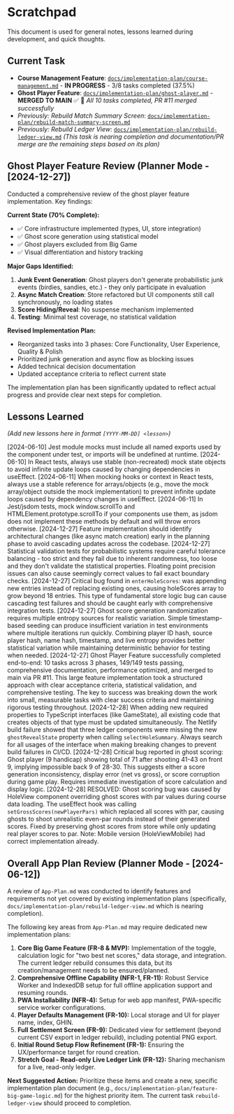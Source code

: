 # Scratchpad

This document is used for general notes, lessons learned during development, and quick thoughts.

## Current Task

* **Course Management Feature**: [`docs/implementation-plan/course-management.md`](implementation-plan/course-management.md) - **IN PROGRESS** - 3/8 tasks completed (37.5%)
* **Ghost Player Feature**: [`docs/implementation-plan/ghost-player.md`](implementation-plan/ghost-player.md) - **MERGED TO MAIN** ✅ 🎉 *All 10 tasks completed, PR #11 merged successfully*
* *Previously: Rebuild Match Summary Screen*: [`docs/implementation-plan/rebuild-match-summary-screen.md`](implementation-plan/rebuild-match-summary-screen.md)
* *Previously: Rebuild Ledger View*: [`docs/implementation-plan/rebuild-ledger-view.md`](implementation-plan/rebuild-ledger-view.md) *(This task is nearing completion and documentation/PR merge are the remaining steps based on its plan)*

## Ghost Player Feature Review (Planner Mode - [2024-12-27])

Conducted a comprehensive review of the ghost player feature implementation. Key findings:

**Current State (70% Complete):**
- ✅ Core infrastructure implemented (types, UI, store integration)
- ✅ Ghost score generation using statistical model
- ✅ Ghost players excluded from Big Game
- ✅ Visual differentiation and history tracking

**Major Gaps Identified:**
1. **Junk Event Generation**: Ghost players don't generate probabilistic junk events (birdies, sandies, etc.) - they only participate in evaluation
2. **Async Match Creation**: Store refactored but UI components still call synchronously, no loading states
3. **Score Hiding/Reveal**: No suspense mechanism implemented
4. **Testing**: Minimal test coverage, no statistical validation

**Revised Implementation Plan:**
- Reorganized tasks into 3 phases: Core Functionality, User Experience, Quality & Polish
- Prioritized junk generation and async flow as blocking issues
- Added technical decision documentation
- Updated acceptance criteria to reflect current state

The implementation plan has been significantly updated to reflect actual progress and provide clear next steps for completion.

## Lessons Learned

*(Add new lessons here in format `[YYYY-MM-DD] <lesson>`)*

[2024-06-10] Jest module mocks must include all named exports used by the component under test, or imports will be undefined at runtime.
[2024-06-10] In React tests, always use stable (non-recreated) mock state objects to avoid infinite update loops caused by changing dependencies in useEffect.
[2024-06-11] When mocking hooks or context in React tests, always use a stable reference for arrays/objects (e.g., move the mock array/object outside the mock implementation) to prevent infinite update loops caused by dependency changes in useEffect.
[2024-06-11] In Jest/jsdom tests, mock window.scrollTo and HTMLElement.prototype.scrollTo if your components use them, as jsdom does not implement these methods by default and will throw errors otherwise. 
[2024-12-27] Feature implementation should identify architectural changes (like async match creation) early in the planning phase to avoid cascading updates across the codebase.
[2024-12-27] Statistical validation tests for probabilistic systems require careful tolerance balancing - too strict and they fail due to inherent randomness, too loose and they don't validate the statistical properties. Floating point precision issues can also cause seemingly correct values to fail exact boundary checks.
[2024-12-27] Critical bug found in `enterHoleScores`: was appending new entries instead of replacing existing ones, causing holeScores array to grow beyond 18 entries. This type of fundamental store logic bug can cause cascading test failures and should be caught early with comprehensive integration tests.
[2024-12-27] Ghost score generation randomization requires multiple entropy sources for realistic variation. Simple timestamp-based seeding can produce insufficient variation in test environments where multiple iterations run quickly. Combining player ID hash, source player hash, name hash, timestamp, and live entropy provides better statistical variation while maintaining deterministic behavior for testing when needed.
[2024-12-27] Ghost Player Feature successfully completed end-to-end: 10 tasks across 3 phases, 149/149 tests passing, comprehensive documentation, performance optimized, and merged to main via PR #11. This large feature implementation took a structured approach with clear acceptance criteria, statistical validation, and comprehensive testing. The key to success was breaking down the work into small, measurable tasks with clear success criteria and maintaining rigorous testing throughout.
[2024-12-28] When adding new required properties to TypeScript interfaces (like GameState), all existing code that creates objects of that type must be updated simultaneously. The Netlify build failure showed that three ledger components were missing the new `ghostRevealState` property when calling `selectHoleSummary`. Always search for all usages of the interface when making breaking changes to prevent build failures in CI/CD.
[2024-12-28] Critical bug reported in ghost scoring: Ghost player (9 handicap) showing total of 71 after shooting 41-43 on front 9, implying impossible back 9 of 28-30. This suggests either a score generation inconsistency, display error (net vs gross), or score corruption during game play. Requires immediate investigation of score calculation and display logic.
[2024-12-28] RESOLVED: Ghost scoring bug was caused by HoleView component overriding ghost scores with par values during course data loading. The useEffect hook was calling `setGrossScores(newPlayerPars)` which replaced all scores with par, causing ghosts to shoot unrealistic even-par rounds instead of their generated scores. Fixed by preserving ghost scores from store while only updating real player scores to par. Note: Mobile version (HoleViewMobile) had correct implementation already.

## Overall App Plan Review (Planner Mode - [2024-06-12])

A review of `App-Plan.md` was conducted to identify features and requirements not yet covered by existing implementation plans (specifically, `docs/implementation-plan/rebuild-ledger-view.md` which is nearing completion).

The following key areas from `App-Plan.md` may require dedicated new implementation plans:

1.  **Core Big Game Feature (FR-8 & MVP):** Implementation of the toggle, calculation logic for "two best net scores," data storage, and integration. The current ledger rebuild consumes this data, but its creation/management needs to be ensured/planned.
2.  **Comprehensive Offline Capability (NFR-1, FR-11):** Robust Service Worker and IndexedDB setup for full offline application support and resuming rounds.
3.  **PWA Installability (NFR-4):** Setup for web app manifest, PWA-specific service worker configurations.
4.  **Player Defaults Management (FR-10):** Local storage and UI for player name, index, GHIN.
5.  **Full Settlement Screen (FR-9):** Dedicated view for settlement (beyond current CSV export in ledger rebuild), including potential PNG export.
6.  **Initial Round Setup Flow Refinement (FR-1):** Ensuring the UX/performance target for round creation.
7.  **Stretch Goal - Read-only Live Ledger Link (FR-12):** Sharing mechanism for a live, read-only ledger.

**Next Suggested Action:** Prioritize these items and create a new, specific implementation plan document (e.g., `docs/implementation-plan/feature-big-game-logic.md`) for the highest priority item. The current task `rebuild-ledger-view` should proceed to completion. 